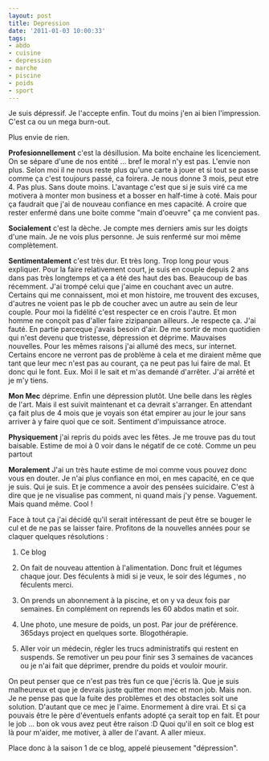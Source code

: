 ```yaml
---
layout: post
title: Depression
date: '2011-01-03 10:00:33'
tags:
- abdo
- cuisine
- depression
- marche
- piscine
- poids
- sport
---
```


Je suis dépressif. Je l'accepte enfin. Tout du moins j'en ai bien l'impression. C'est ca ou un mega burn-out.

Plus envie de rien.<!--more-->

<strong>Profesionnellement</strong> c'est la désillusion. Ma boite enchaine les licenciement. On se sépare d'une de nos entité ... bref le moral n'y est pas. L'envie non plus. Selon moi il ne nous reste plus qu'une carte à jouer et si tout se passe comme ça c'est toujours passé, ca foirera. Je nous donne 3 mois, peut etre 4. Pas plus. Sans doute moins. L'avantage c'est que si je suis viré ca me motivera à monter mon business et a bosser en half-time à coté. Mais pour ça faudrait que j'ai de nouveau confiance en mes capacité. A croire que rester enfermé dans une boite comme "main d'oeuvre" ça me convient pas.

<strong>Socialement</strong> c'est la dèche. Je compte mes derniers amis sur les doigts d'une main. Je ne vois plus personne. Je suis renfermé sur moi même complètement.

<strong>Sentimentalement</strong> c'est très dur. Et très long. Trop long pour vous expliquer. Pour la faire relativement court, je suis en couple depuis 2 ans dans pas très longtemps et ça a été des haut des bas. Beaucoup de bas récemment. J'ai trompé celui que j'aime en couchant avec un autre. Certains qui me connaissent, moi et mon histoire, me trouvent des excuses, d'autres ne voient pas le pb de coucher avec un autre au sein de leur couple. Pour moi la fidélité c'est respecter ce en crois l'autre. Et mon homme ne conçoit pas d'aller faire zizipanpan ailleurs. Je respecte ça. J'ai fauté. En partie parceque j'avais besoin d'air. De me sortir de mon quotidien qui n'est devenu que tristesse, dépression et déprime. Mauvaises nouvelles. Pour les mêmes raisons j'ai allumé des mecs, sur internet. Certains encore ne verront pas de problème à cela et me diraient même que tant que leur mec n'est pas au courant, ça ne peut pas lui faire de mal. Et donc qui le font. Eux. Moi il le sait et m'as demandé d'arrêter. J'ai arrêté et je m'y tiens.

<strong>Mon Mec</strong> déprime. Enfin une dépression plutôt. Une belle dans les règles de l'art. Mais il est suivit maintenant et ca devrait s'arranger. En attendant ça fait plus de 4 mois que je voyais son état empirer au jour le jour sans arriver à y faire quoi que ce soit. Sentiment d'impuissance atroce.

<strong>Physiquement</strong> j'ai repris du poids avec les fêtes. Je me trouve pas du tout baisable. Estime de moi à 0 voir dans le négatif de ce coté. Comme un peu partout

<strong>Moralement</strong> J'ai un très haute estime de moi comme vous pouvez donc vous en douter. Je n'ai plus confiance en moi, en mes capacité, en ce que je suis. Qui je suis. Et je commence a avoir des pensées suicidaire. C'est à dire que je ne visualise pas comment, ni quand mais j'y pense. Vaguement. Mais quand même. Cool !

Face à tout ça j'ai décidé qu'il serait intéressant de peut être se bouger le cul et de ne pas se laisser faire. Profitons de la nouvelles années pour se claquer quelques résolutions :

<ol>
<li><p>Ce blog</p></li>
<li><p>On fait de nouveau attention à l'alimentation. Donc fruit et légumes chaque jour. Des féculents à midi si je veux, le soir des légumes , no féculents merci.</p></li>
<li><p>On prends un abonnement à la piscine, et on y va deux fois par semaines. En complément on reprends les 60 abdos matin et soir.</p></li>
<li><p>Une photo, une mesure de poids, un post. Par jour de préférence. 365days project en quelques sorte. Blogothérapie.</p></li>
<li><p>Aller voir un médecin, régler les trucs administratifs qui restent en suspends. Se remotiver un peu pour finir ses 3 semaines de vacances ou je n'ai fait que déprimer, prendre du poids et vouloir mourir.</p></li>
</ol>

On peut penser que ce n'est pas très fun ce que j'écris là. Que je suis malheureux et que je devrais juste quitter mon mec et mon job. Mais non. Je ne pense pas que la fuite des problèmes et des obstacles soit une solution. D'autant que ce mec je l'aime. Enormement à dire vrai. Et si ça pouvais être le père d'éventuels enfants adopté ça serait top en fait. Et pour le job ... bon ok vous avez peut être raison :D Quoi qu'il en soit ce blog est là pour m'aider, me motiver, à aller de l'avant. A aller mieux.

Place donc à la saison 1 de ce blog, appelé pieusement "dépression".
